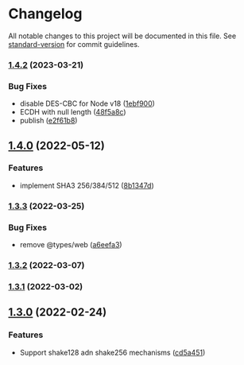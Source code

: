 # Changelog

All notable changes to this project will be documented in this file. See [standard-version](https://github.com/conventional-changelog/standard-version) for commit guidelines.

### [1.4.2](https://github.com/PeculiarVentures/webcrypto/compare/v1.4.0...v1.4.2) (2023-03-21)


### Bug Fixes

* disable DES-CBC for Node v18 ([1ebf900](https://github.com/PeculiarVentures/webcrypto/commit/1ebf9006e67102b16aada2e54d5a32419d8cc3b8))
* ECDH with null length ([48f5a8c](https://github.com/PeculiarVentures/webcrypto/commit/48f5a8c19d81732a89b897fad0e6ac0e084c6333))
* publish ([e2f61b8](https://github.com/PeculiarVentures/webcrypto/commit/e2f61b8b5619767a4bd82d91631a4a15e4e5de92))

## [1.4.0](https://github.com/PeculiarVentures/webcrypto/compare/v1.3.3...v1.4.0) (2022-05-12)


### Features

* implement SHA3 256/384/512 ([8b1347d](https://github.com/PeculiarVentures/webcrypto/commit/8b1347df434ba1d8d973e0c08d61c0dc54f38432))

### [1.3.3](https://github.com/PeculiarVentures/webcrypto/compare/v1.3.2...v1.3.3) (2022-03-25)


### Bug Fixes

* remove @types/web ([a6eefa3](https://github.com/PeculiarVentures/webcrypto/commit/a6eefa34dcbcfe5ee59ff09d8c9b7273242b2ffe))

### [1.3.2](https://github.com/PeculiarVentures/webcrypto/compare/v1.3.1...v1.3.2) (2022-03-07)

### [1.3.1](https://github.com/PeculiarVentures/webcrypto/compare/v1.3.0...v1.3.1) (2022-03-02)

## [1.3.0](https://github.com/PeculiarVentures/webcrypto/compare/v1.2.3...v1.3.0) (2022-02-24)


### Features

* Support shake128 adn shake256 mechanisms ([cd5a451](https://github.com/PeculiarVentures/webcrypto/commit/cd5a451ba59618c736ed87dde1c68079bf9d3450))
